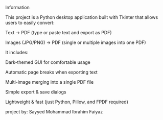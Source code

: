 Information

This project is a Python desktop application built with Tkinter that allows users to easily convert:

Text → PDF (type or paste text and export as PDF)

Images (JPG/PNG) → PDF (single or multiple images into one PDF)

It includes:

 Dark-themed GUI for comfortable usage

 Automatic page breaks when exporting text

 Multi-image merging into a single PDF file

 Simple export & save dialogs

 Lightweight & fast (just Python, Pillow, and FPDF required)

 project by: Sayyed Mohammad Ibrahim Faiyaz
